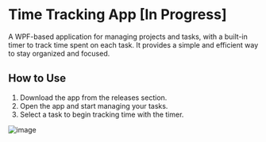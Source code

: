 # Time Tracking App [In Progress]

A WPF-based application for managing projects and tasks, with a built-in timer to track time spent on each task. It provides a simple and efficient way to stay organized and focused.

## How to Use

1. Download the app from the releases section.
2. Open the app and start managing your tasks.
3. Select a task to begin tracking time with the timer.

   
![image](https://github.com/user-attachments/assets/684641df-9026-488c-9733-b9ea2f74e73b)
